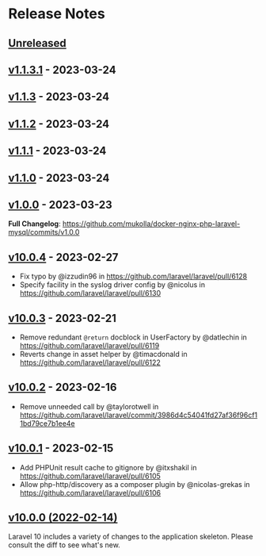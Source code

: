 # Release Notes

## [Unreleased](https://github.com/laravel/laravel/compare/v1.1.3.1...main)

## [v1.1.3.1](https://github.com/laravel/laravel/compare/v1.1.3...v1.1.3.1) - 2023-03-24

## [v1.1.3](https://github.com/laravel/laravel/compare/v1.1.2...v1.1.3) - 2023-03-24

## [v1.1.2](https://github.com/laravel/laravel/compare/v1.1.1...v1.1.2) - 2023-03-24

## [v1.1.1](https://github.com/laravel/laravel/compare/v1.1.0...v1.1.1) - 2023-03-24

## [v1.1.0](https://github.com/laravel/laravel/compare/v1.0.0...v1.1.0) - 2023-03-24

## [v1.0.0](https://github.com/laravel/laravel/compare/v10.0.4...v1.0.0) - 2023-03-23

**Full Changelog**: https://github.com/mukolla/docker-nginx-php-laravel-mysql/commits/v1.0.0

## [v10.0.4](https://github.com/laravel/laravel/compare/v10.0.3...v10.0.4) - 2023-02-27

- Fix typo by @izzudin96 in https://github.com/laravel/laravel/pull/6128
- Specify facility in the syslog driver config by @nicolus in https://github.com/laravel/laravel/pull/6130

## [v10.0.3](https://github.com/laravel/laravel/compare/v10.0.2...v10.0.3) - 2023-02-21

- Remove redundant `@return` docblock in UserFactory by @datlechin in https://github.com/laravel/laravel/pull/6119
- Reverts change in asset helper by @timacdonald in https://github.com/laravel/laravel/pull/6122

## [v10.0.2](https://github.com/laravel/laravel/compare/v10.0.1...v10.0.2) - 2023-02-16

- Remove unneeded call by @taylorotwell in https://github.com/laravel/laravel/commit/3986d4c54041fd27af36f96cf11bd79ce7b1ee4e

## [v10.0.1](https://github.com/laravel/laravel/compare/v10.0.0...v10.0.1) - 2023-02-15

- Add PHPUnit result cache to gitignore by @itxshakil in https://github.com/laravel/laravel/pull/6105
- Allow php-http/discovery as a composer plugin by @nicolas-grekas in https://github.com/laravel/laravel/pull/6106

## [v10.0.0 (2022-02-14)](https://github.com/laravel/laravel/compare/v9.5.2...v10.0.0)

Laravel 10 includes a variety of changes to the application skeleton. Please consult the diff to see what's new.
